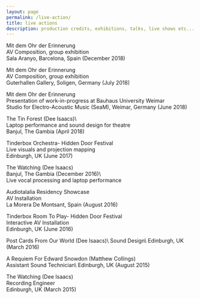 ```yaml
---
layout: page
permalink: /live-action/
title: live actions
description: production credits, exhibitions, talks, live shows etc...
---
```


Mit dem Ohr der Erinnerung<br/>
AV Composition, group exhibition\
Sala Aranyo, Barcelona, Spain (December 2018)

Mit dem Ohr der Erinnerung\
AV Composition, group exhibition\
Guterhallen Gallery, Soligen, Germany (July 2018)

Mit dem Ohr der Erinnerung\
Presentation of work-in-progress at Bauhaus University Weimar\
Studio for Electro-Acoustic Music (SeaM), Weimar, Germany (June 2018)

The Tin Forest (Dee Isaacs)\  
Laptop performance and sound design for theatre\
Banjul, The Gambia (April 2018)

Tinderbox Orchestra- Hidden Door Festival\
Live visuals and projection mapping\
Edinburgh, UK (June 2017)

The Watching (Dee Isaacs)\
Banjul, The Gambia (December 2016)\  
Live vocal processing and laptop performance

Audiotalalia Residency Showcase\
AV Installation\
La Morera De Montsant, Spain (August 2016)

Tinderbox Room To Play- Hidden Door Festival\
Interactive AV Installation\
Edinburgh, UK (June 2016)

Post Cards From Our World (Dee Isaacs)\ 
Sound Design\ 
Edinburgh, UK (March 2016)

A Requiem For Edward Snowdon (Matthew Collings)\
Assistant Sound Technician\ 
Edinburgh, UK (August 2015)

The Watching (Dee Isaacs)\
Recording Engineer\
Edinburgh, UK (March 2015)
